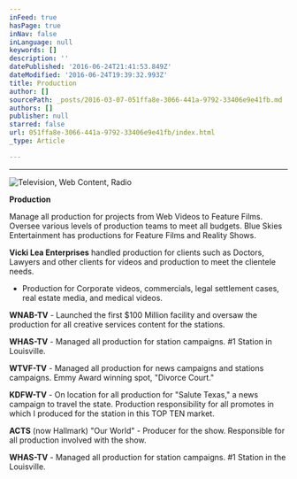 ```yaml
---
inFeed: true
hasPage: true
inNav: false
inLanguage: null
keywords: []
description: ''
datePublished: '2016-06-24T21:41:53.849Z'
dateModified: '2016-06-24T19:39:32.993Z'
title: Production
author: []
sourcePath: _posts/2016-03-07-051ffa8e-3066-441a-9792-33406e9e41fb.md
authors: []
publisher: null
starred: false
url: 051ffa8e-3066-441a-9792-33406e9e41fb/index.html
_type: Article

---
```

****
![Television, Web Content, Radio](https://s3-us-west-2.amazonaws.com/the-grid-img/p/64e523a7008cb6e7ce8c3290a94699d7c4fd7bd4.jpg)

**Production**

Manage all production for projects from Web Videos to Feature Films. Oversee various levels of production teams to meet all budgets. Blue Skies Entertainment has productions for Feature Films and Reality Shows.

**Vicki Lea Enterprises** handled production for clients such as Doctors, Lawyers and other clients for videos and production to meet the clientele needs.

* Production for Corporate videos, commercials, legal settlement cases, real estate media, and medical videos.

**WNAB-TV** - Launched the first $100 Million facility and oversaw the production for all creative services content for the stations.

**WHAS-TV** - Managed all production for station campaigns. \#1 Station in Louisville.

**WTVF-TV** - Managed all production for news campaigns and stations campaigns. Emmy Award winning spot, "Divorce Court."

**KDFW-TV** - On location for all production for "Salute Texas," a news campaign to travel the state. Production responsibility for all promotes in which I produced for the station in this TOP TEN market.

**ACTS** (now Hallmark) "Our World" - Producer for the show. Responsible for all production involved with the show.

**WHAS-TV** - Managed all production for station campaigns. \#1 Station in the Louisville.